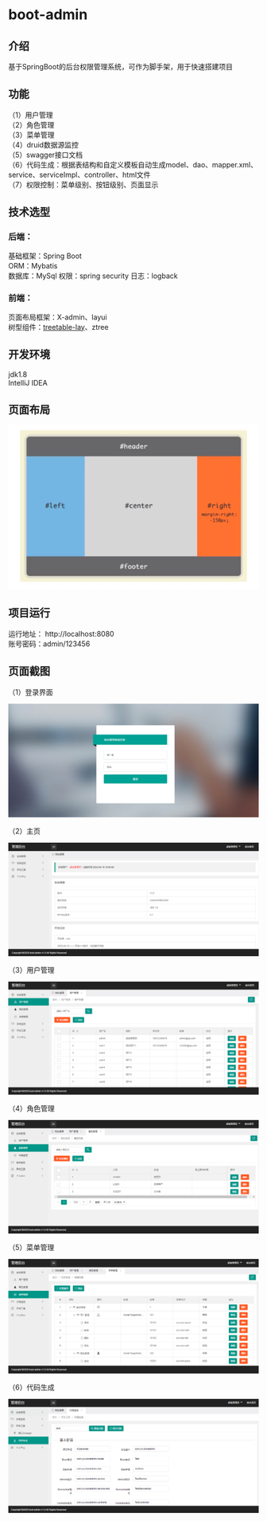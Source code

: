 # boot-admin


## 介绍
基于SpringBoot的后台权限管理系统，可作为脚手架，用于快速搭建项目


## 功能
（1）用户管理  
（2）角色管理  
（3）菜单管理  
（4）druid数据源监控  
（5）swagger接口文档  
（6）代码生成：根据表结构和自定义模板自动生成model、dao、mapper.xml、service、serviceImpl、controller、html文件  
（7）权限控制：菜单级别、按钮级别、页面显示


## 技术选型
### 后端：
基础框架：Spring Boot  
ORM：Mybatis  
数据库：MySql
权限：spring security
日志：logback

### 前端：
页面布局框架：X-admin、layui    
树型组件：[treetable-lay](https://gitee.com/whvse/treetable-lay)、ztree

## 开发环境  
jdk1.8  
IntelliJ IDEA  


## 页面布局
![页面布局](doc/页面布局.png)


## 项目运行
运行地址：
http://localhost:8080  
账号密码：admin/123456

## 页面截图 
（1）登录界面

![登录界面](doc/1.png)

（2）主页

![主页](doc/2.png)

（3）用户管理

![用户管理](doc/3.png)

（4）角色管理

![角色管理](doc/4.png)

（5）菜单管理

![菜单管理](doc/5.png)

（6）代码生成

![代码生成](doc/6.png)
